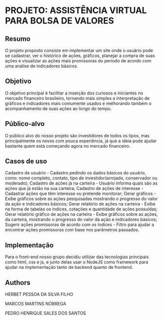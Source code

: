 # PROJETO: ASSISTÊNCIA VIRTUAL PARA BOLSA DE VALORES

## Resumo
O projeto proposto consiste em implementar um site onde o usuário pode se cadastrar, ver o histórico de ações, gráficos, planejar a compra de suas ações e visualizar as ações mais promissoras do período de acordo com uma análise de indicadores básicos.

## Objetivo
O objetivo principal é facilitar a inserção dos curiosos e iniciantes no mercado financeiro brasileiro, tornando mais simples a interpretação de gráficos e indicadores mais comumente usados e melhorando também o acompanhamento de suas ações ao longo do tempo.

## Público-alvo
O público alvo do nosso projeto são investidores de todos os tipos, mas principalmente os novos com pouca experiência, já que a ideia pode ajudar bastante quem está começando agora no mercado financeiro.

## Casos de uso
Cadastro de usuário - Cadastro pedindo os dados básicos do usuário, como: nome completo, contato, tipo de investidor(arrojado, conservador ou moderado);
Cadastro de ações já na carteira - Usuário informa quais são as ações que já estão na sua carteira;
Cadastro de ações de interesse - Cadastrar ações que têm interesse ou pretende monitorar;
Gerar gráficos - Exibe gráficos sobre as ações pesquisadas mostrando o progresso do valor da ação e indicadores básicos;
Gerar relatório de ações na carteira - Exibe na forma de tabelas os índices, cotações e quantidade de ações possuídas;
Gerar relatório gráfico de ações na carteira - Exibe gráficos sobre as ações, da carteira, mostrando o progresso do valor da ação e indicadores básicos;
Sugerir ações promissoras de acordo com os índices - Filtro para ajudar a encontrar ações promissoras com base nos parâmetros passados.

## Implementação
Para o front-end nosso grupo decidiu utilizar das tecnologias principais como html, css e js, e junto delas usar o NodeJS como framework para ajudar na implementação tanto de backend quanto de frontend.

## Authors
HERBET PESSOA DA SILVA FILHO

MARCOS MARTINS NÓBREGA

PEDRO HENRIQUE SALES DOS SANTOS
